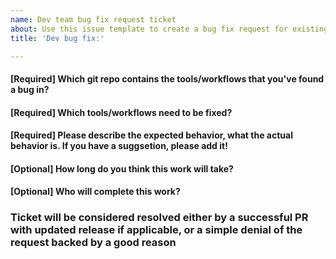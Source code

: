 ```yaml
---
name: Dev team bug fix request ticket
about: Use this issue template to create a bug fix request for existing Kids First and D3b tools and workflows
title: 'Dev bug fix:'

---
```


<!--Hi there! Please take a moment to fill out the template below.-->

#### [Required] Which git repo contains the tools/workflows that you've found a bug in?



#### [Required] Which tools/workflows need to be fixed?



#### [Required] Please describe the expected behavior, what the actual behavior is.  If you have a suggsetion, please add it!



#### [Optional] How long do you think this work will take?



#### [Optional] Who will complete this work?


### Ticket will be considered resolved either by a successful PR with updated release if applicable, or a simple denial of the request backed by a good reason
